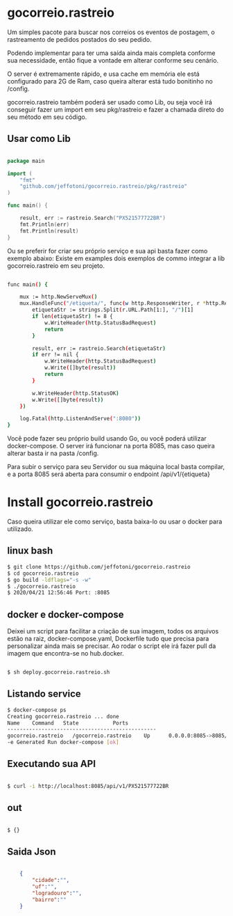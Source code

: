 # gocorreio.rastreio

Um simples pacote para buscar nos correios os eventos de postagem, o rastreamento de pedidos postados do seu pedido.

Podendo implementar para ter uma saída ainda mais completa conforme sua necessidade, então fique a vontade em alterar conforme seu cenário.

O server é extremamente rápido, e usa cache em memória ele está configurado para 2G de Ram, caso queira alterar está tudo bonitinho no /config.

gocorreio.rastreio também poderá ser usado como Lib, ou seja você irá conseguir fazer um import em seu pkg/rastreio  e fazer a chamada direto do seu método em seu código.

## Usar como Lib
```go

package main

import (
	"fmt"
	"github.com/jeffotoni/gocorreio.rastreio/pkg/rastreio"
)

func main() {

	result, err := rastreio.Search("PX521577722BR")
	fmt.Println(err)
	fmt.Println(result)
}

```

Ou se preferir for criar seu próprio serviço e sua api basta fazer como exemplo abaixo:
Existe em examples dois exemplos de commo integrar a lib gocorreio.rastreio em seu projeto.

```bash

func main() {

	mux := http.NewServeMux()
	mux.HandleFunc("/etiqueta/", func(w http.ResponseWriter, r *http.Request){
		etiquetaStr := strings.Split(r.URL.Path[1:], "/")[1]
		if len(etiquetaStr) != 8 {
			w.WriteHeader(http.StatusBadRequest)
			return
		}

		result, err := rastreio.Search(etiquetaStr)
		if err != nil {
			w.WriteHeader(http.StatusBadRequest)
			w.Write([]byte(result))
			return
		}

		w.WriteHeader(http.StatusOK)
		w.Write([]byte(result))
	})

	log.Fatal(http.ListenAndServe(":8080"))
}

```

Você pode fazer seu próprio build usando Go, ou você poderá utilizar docker-compose. O server irá funcionar na porta 8085, mas caso queira alterar basta ir na pasta /config.

Para subir o serviço para seu Servidor ou sua máquina local basta compilar, e a porta 8085 será aberta para consumir o endpoint /api/v1/{etiqueta}

# Install gocorreio.rastreio

Caso queira utilizar ele como serviço, basta baixa-lo ou usar o docker para utilizado.

## linux bash
```bash
$ git clone https://github.com/jeffotoni/gocorreio.rastreio
$ cd gocorreio.rastreio
$ go build -ldflags="-s -w" 
$ ./gocorreio.rastreio
$ 2020/04/21 12:56:46 Port: :8085

```

## docker e docker-compose

Deixei um script para facilitar a criação de sua imagem, todos os arquivos estão na raiz, docker-compose.yaml, Dockerfile tudo que precisa para personalizar ainda mais se precisar.
Ao rodar o script ele irá fazer pull da imagem que encontra-se no hub.docker.
```bash

$ sh deploy.gocorreio.rastreio.sh

```

## Listando service
```bash
$ docker-compose ps
Creating gocorreio.rastreio ... done
Name    Command   State           Ports         
------------------------------------------------
gocorreio.rastreio   /gocorreio.rastreio    Up      0.0.0.0:8085->8085/tcp
-e Generated Run docker-compose [ok] 

```

## Executando sua API
```bash

$ curl -i http://localhost:8085/api/v1/PX521577722BR

```

## out
```bash

$ {}

```

## Saida Json
```json

	{
		"cidade":"",
		"uf":"",
		"logradouro":"",
		"bairro":""
	}

```




